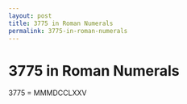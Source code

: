 ```yaml
---
layout: post
title: 3775 in Roman Numerals
permalink: 3775-in-roman-numerals
---
```


# 3775 in Roman Numerals

3775 = MMMDCCLXXV

